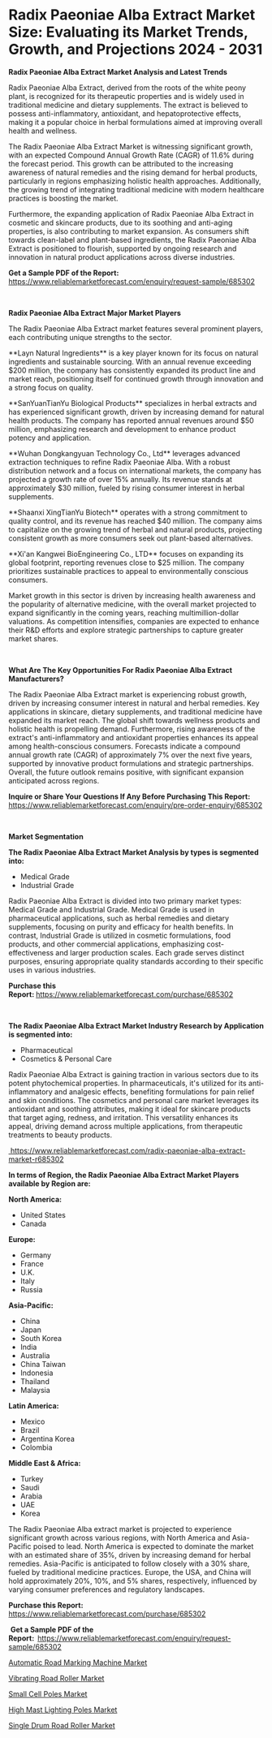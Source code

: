 <p><h1>Radix Paeoniae Alba Extract Market Size: Evaluating its Market Trends, Growth, and Projections 2024 - 2031</h1></p><p><strong>Radix Paeoniae Alba Extract Market Analysis and Latest Trends</strong></p>
<p><p>Radix Paeoniae Alba Extract, derived from the roots of the white peony plant, is recognized for its therapeutic properties and is widely used in traditional medicine and dietary supplements. The extract is believed to possess anti-inflammatory, antioxidant, and hepatoprotective effects, making it a popular choice in herbal formulations aimed at improving overall health and wellness.</p><p>The Radix Paeoniae Alba Extract Market is witnessing significant growth, with an expected Compound Annual Growth Rate (CAGR) of 11.6% during the forecast period. This growth can be attributed to the increasing awareness of natural remedies and the rising demand for herbal products, particularly in regions emphasizing holistic health approaches. Additionally, the growing trend of integrating traditional medicine with modern healthcare practices is boosting the market.</p><p>Furthermore, the expanding application of Radix Paeoniae Alba Extract in cosmetic and skincare products, due to its soothing and anti-aging properties, is also contributing to market expansion. As consumers shift towards clean-label and plant-based ingredients, the Radix Paeoniae Alba Extract is positioned to flourish, supported by ongoing research and innovation in natural product applications across diverse industries.</p></p>
<p><strong>Get a Sample PDF of the Report:&nbsp;</strong> <a href="https://www.reliablemarketforecast.com/enquiry/request-sample/685302?utm_campaign=1568&utm_medium=2&utm_source=Github&utm_content=ia&utm_term=20102024&utm_id=radix-paeoniae-alba-extract">https://www.reliablemarketforecast.com/enquiry/request-sample/685302</a></p>
<p>&nbsp;</p>
<p><strong>Radix Paeoniae Alba Extract Major Market Players</strong></p>
<p><p>The Radix Paeoniae Alba Extract market features several prominent players, each contributing unique strengths to the sector. </p><p>**Layn Natural Ingredients** is a key player known for its focus on natural ingredients and sustainable sourcing. With an annual revenue exceeding $200 million, the company has consistently expanded its product line and market reach, positioning itself for continued growth through innovation and a strong focus on quality.</p><p>**SanYuanTianYu Biological Products** specializes in herbal extracts and has experienced significant growth, driven by increasing demand for natural health products. The company has reported annual revenues around $50 million, emphasizing research and development to enhance product potency and application.</p><p>**Wuhan Dongkangyuan Technology Co., Ltd** leverages advanced extraction techniques to refine Radix Paeoniae Alba. With a robust distribution network and a focus on international markets, the company has projected a growth rate of over 15% annually. Its revenue stands at approximately $30 million, fueled by rising consumer interest in herbal supplements.</p><p>**Shaanxi XingTianYu Biotech** operates with a strong commitment to quality control, and its revenue has reached $40 million. The company aims to capitalize on the growing trend of herbal and natural products, projecting consistent growth as more consumers seek out plant-based alternatives.</p><p>**Xi'an Kangwei BioEngineering Co., LTD** focuses on expanding its global footprint, reporting revenues close to $25 million. The company prioritizes sustainable practices to appeal to environmentally conscious consumers.</p><p>Market growth in this sector is driven by increasing health awareness and the popularity of alternative medicine, with the overall market projected to expand significantly in the coming years, reaching multimillion-dollar valuations. As competition intensifies, companies are expected to enhance their R&D efforts and explore strategic partnerships to capture greater market shares.</p></p>
<p>&nbsp;</p>
<p><strong>What Are The Key Opportunities For Radix Paeoniae Alba Extract Manufacturers?</strong></p>
<p><p>The Radix Paeoniae Alba Extract market is experiencing robust growth, driven by increasing consumer interest in natural and herbal remedies. Key applications in skincare, dietary supplements, and traditional medicine have expanded its market reach. The global shift towards wellness products and holistic health is propelling demand. Furthermore, rising awareness of the extract's anti-inflammatory and antioxidant properties enhances its appeal among health-conscious consumers. Forecasts indicate a compound annual growth rate (CAGR) of approximately 7% over the next five years, supported by innovative product formulations and strategic partnerships. Overall, the future outlook remains positive, with significant expansion anticipated across regions.</p></p>
<p><strong>Inquire or Share Your Questions If Any Before Purchasing This Report:</strong> <a href="https://www.reliablemarketforecast.com/enquiry/pre-order-enquiry/685302?utm_campaign=1568&utm_medium=2&utm_source=Github&utm_content=ia&utm_term=20102024&utm_id=radix-paeoniae-alba-extract">https://www.reliablemarketforecast.com/enquiry/pre-order-enquiry/685302</a></p>
<p>&nbsp;</p>
<p><strong>Market Segmentation</strong></p>
<p><strong>The Radix Paeoniae Alba Extract Market Analysis by types is segmented into:</strong></p>
<p><ul><li>Medical Grade</li><li>Industrial Grade</li></ul></p>
<p><p>Radix Paeoniae Alba Extract is divided into two primary market types: Medical Grade and Industrial Grade. Medical Grade is used in pharmaceutical applications, such as herbal remedies and dietary supplements, focusing on purity and efficacy for health benefits. In contrast, Industrial Grade is utilized in cosmetic formulations, food products, and other commercial applications, emphasizing cost-effectiveness and larger production scales. Each grade serves distinct purposes, ensuring appropriate quality standards according to their specific uses in various industries.</p></p>
<p><strong>Purchase this Report:&nbsp;</strong><a href="https://www.reliablemarketforecast.com/purchase/685302?utm_campaign=1568&utm_medium=2&utm_source=Github&utm_content=ia&utm_term=20102024&utm_id=radix-paeoniae-alba-extract">https://www.reliablemarketforecast.com/purchase/685302</a></p>
<p>&nbsp;</p>
<p><strong>The Radix Paeoniae Alba Extract Market Industry Research by Application is segmented into:</strong></p>
<p><ul><li>Pharmaceutical</li><li>Cosmetics & Personal Care</li></ul></p>
<p><p>Radix Paeoniae Alba Extract is gaining traction in various sectors due to its potent phytochemical properties. In pharmaceuticals, it's utilized for its anti-inflammatory and analgesic effects, benefiting formulations for pain relief and skin conditions. The cosmetics and personal care market leverages its antioxidant and soothing attributes, making it ideal for skincare products that target aging, redness, and irritation. This versatility enhances its appeal, driving demand across multiple applications, from therapeutic treatments to beauty products.</p></p>
<p><a href="https://www.reliablemarketforecast.com/radix-paeoniae-alba-extract-market-r685302?utm_campaign=1568&utm_medium=2&utm_source=Github&utm_content=ia&utm_term=20102024&utm_id=radix-paeoniae-alba-extract">&nbsp;https://www.reliablemarketforecast.com/radix-paeoniae-alba-extract-market-r685302</a></p>
<p><strong>In terms of Region, the Radix Paeoniae Alba Extract Market Players available by Region are:</strong></p>
<p>
    <p> <strong> North America: </strong>
        <ul>
            <li>United States</li>
            <li>Canada</li>
        </ul>
        </p> 
    <p> <strong> Europe: </strong>
        <ul>
            <li>Germany</li>
            <li>France</li>
            <li>U.K.</li>
            <li>Italy</li>
            <li>Russia</li>
        </ul>
        </p> 
    <p> <strong> Asia-Pacific: </strong>
        <ul>
            <li>China</li>
            <li>Japan</li>
            <li>South Korea</li>
            <li>India</li>
            <li>Australia</li>
            <li>China Taiwan</li>
            <li>Indonesia</li>
            <li>Thailand</li>
            <li>Malaysia</li>
        </ul>
        </p> 
    <p> <strong> Latin America: </strong>
        <ul>
            <li>Mexico</li>
            <li>Brazil</li>
            <li>Argentina Korea</li>
            <li>Colombia</li>
        </ul>
        </p> 
    <p> <strong> Middle East & Africa: </strong>
        <ul>
            <li>Turkey</li>
            <li>Saudi</li>
            <li>Arabia</li>
            <li>UAE</li>
            <li>Korea</li>
        </ul>
    </p>
    </p>
<p><p>The Radix Paeoniae Alba extract market is projected to experience significant growth across various regions, with North America and Asia-Pacific poised to lead. North America is expected to dominate the market with an estimated share of 35%, driven by increasing demand for herbal remedies. Asia-Pacific is anticipated to follow closely with a 30% share, fueled by traditional medicine practices. Europe, the USA, and China will hold approximately 20%, 10%, and 5% shares, respectively, influenced by varying consumer preferences and regulatory landscapes.</p></p>
<p><strong>Purchase this Report: </strong><a href="https://www.reliablemarketforecast.com/purchase/685302?utm_campaign=1568&utm_medium=2&utm_source=Github&utm_content=ia&utm_term=20102024&utm_id=radix-paeoniae-alba-extract">https://www.reliablemarketforecast.com/purchase/685302</a></p>
<p>&nbsp;<strong>Get a Sample PDF of the Report:&nbsp;&nbsp;</strong><a href="https://www.reliablemarketforecast.com/enquiry/request-sample/685302?utm_campaign=1568&utm_medium=2&utm_source=Github&utm_content=ia&utm_term=20102024&utm_id=radix-paeoniae-alba-extract">https://www.reliablemarketforecast.com/enquiry/request-sample/685302</a></p>
<p><strong></strong></p>
<p><p><a href="https://www.linkedin.com/pulse/automatic-road-marking-machine-market-dynamics-application-plr5e?utm_campaign=1568&utm_medium=2&utm_source=Github&utm_content=ia&utm_term=20102024&utm_id=radix-paeoniae-alba-extract">Automatic Road Marking Machine Market</a></p><p><a href="https://www.linkedin.com/pulse/vibrating-road-roller-revenue-growth-report-2024-2031-marq-intel-f72ye?utm_campaign=1568&utm_medium=2&utm_source=Github&utm_content=ia&utm_term=20102024&utm_id=radix-paeoniae-alba-extract">Vibrating Road Roller Market</a></p><p><a href="https://www.linkedin.com/pulse/global-small-cell-poles-market-exploring-share-trends-future-lwpmc?utm_campaign=1568&utm_medium=2&utm_source=Github&utm_content=ia&utm_term=20102024&utm_id=radix-paeoniae-alba-extract">Small Cell Poles Market</a></p><p><a href="https://www.linkedin.com/pulse/emerging-trends-high-mast-lighting-poles-market-detailed-hvrue?utm_campaign=1568&utm_medium=2&utm_source=Github&utm_content=ia&utm_term=20102024&utm_id=radix-paeoniae-alba-extract">High Mast Lighting Poles Market</a></p><p><a href="https://www.linkedin.com/pulse/single-drum-road-roller-sector-surge-108-growth-roadmap-6ebpc?utm_campaign=1568&utm_medium=2&utm_source=Github&utm_content=ia&utm_term=20102024&utm_id=radix-paeoniae-alba-extract">Single Drum Road Roller Market</a></p></p>